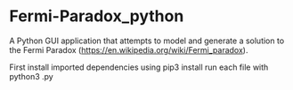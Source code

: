 # Fermi-Paradox_python
A Python GUI application that attempts to model and generate a solution to the Fermi Paradox (https://en.wikipedia.org/wiki/Fermi_paradox). 

First install imported dependencies using pip3 install <dependency name>
run each file with python3 <file to run>.py
